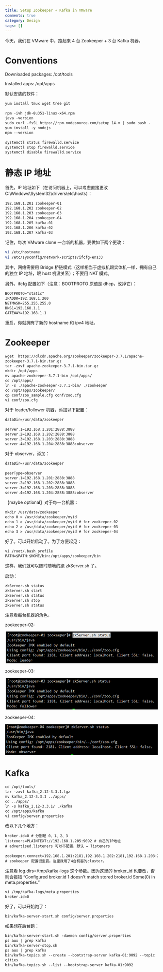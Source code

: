 ```yaml
---
title: Setup Zookeeper + Kafka in VMware
comments: true
category: Design
tags: []
---
```


今天，我们在 VMware 中，跑起来 4 台 Zookeeper + 3 台 Kafka 机器。

# Conventions

Downloaded packages: /opt/tools

Installed apps: /opt/apps

默认安装的软件：

```linux
yum install tmux wget tree git

rpm -ivh jdk-8u351-linux-x64.rpm
java -version
sudo curl -fsSL https://rpm.nodesource.com/setup_14.x | sudo bash -
yum install -y nodejs
npm --version

systemctl status firewalld.service
systemctl stop firewalld.service
systemctl disable firewalld.service
```

# 静态 IP 地址

首先，IP 地址如下（在访问机器上，可以考虑直接更改 C:\Windows\System32\drivers\etc\hosts）：

```linux
192.168.1.201 zookeeper-01
192.168.1.202 zookeeper-02
192.168.1.203 zookeeper-03
192.168.1.204 zookeeper-04
192.168.1.205 kafka-01
192.168.1.206 kafka-02
192.168.1.207 kafka-03
```

记住，每次 VMware clone 一台新的机器，要做如下两个更改：

```bash
vi /etc/hostname
vi /etc/sysconfig/network-scripts/ifcfg-ens33
```

其中，网络需要用 Bridge 桥链模式（这样相当于虚拟机跟实体机一样，拥有自己的独立 IP 地址，跟 host 机没关系）；不要用 NAT 模式。

另外，ifcfg 配置如下（注意：BOOTPROTO 原值是 dhcp，改掉它）：

	BOOTPROTO="static"
	IPADDR=192.168.1.200
	NETMASK=255.255.255.0
	DNS1=192.168.1.1
	GATEWAY=192.168.1.1

重启，你就拥有了新的 hostname 和 ipv4 地址。

# Zookeeper

```terminal
wget  https://dlcdn.apache.org/zookeeper/zookeeper-3.7.1/apache-zookeeper-3.7.1-bin.tar.gz
tar -zxvf apache-zookeeper-3.7.1-bin.tar.gz
mkdir /opt/apps
mv apache-zookeeper-3.7.1-bin /opt/apps/
cd /opt/apps/
ln -s ./apache-zookeeper-3.7.1-bin/ ./zookeeper
cd /opt/apps/zookeeper/
cp conf/zoo_sample.cfg conf/zoo.cfg
vi conf/zoo.cfg
```

对于 leader/follower 机器，添加以下配置：

```linux
dataDir=/usr/data/zookeeper

server.1=192.168.1.201:2888:3888
server.2=192.168.1.202:2888:3888
server.3=192.168.1.203:2888:3888
server.4=192.168.1.204:2888:3888:observer
```

对于 observer，添加：

```linux
dataDir=/usr/data/zookeeper

peerType=observer
server.1=192.168.1.201:2888:3888
server.2=192.168.1.202:2888:3888
server.3=192.168.1.203:2888:3888
server.4=192.168.1.204:2888:3888:observer
```

【maybe optional】对于每一台机器：

```
mkdir /usr/data/zookeeper
echo 0 > /usr/data/zookeeper/myid
echo 1 > /usr/data/zookeeper/myid # for zookeeper-02
echo 2 > /usr/data/zookeeper/myid # for zookeeper-03
echo 3 > /usr/data/zookeeper/myid # for zookeeper-04
```

好了。可以开始启动了。为了方便起见：

```
vi /root/.bash_profile
PATH=$PATH:$HOME/bin:/opt/apps/zookeeper/bin
```

这样，我们就可以随时随地的跑 zkServer.sh 了。

启动：

```
zkServer.sh status
zkServer.sh start
zkServer.sh status
zkServer.sh stop
zkServer.sh status
```

注意看每台机器的角色。

zookeeper-02:

![](/images/zookeeper-status-leader.png)

zookeeper-03:

![](/images/zookeeper-status-follower.png)

zookeeper-04:

![](/images/zookeeper-status-observer.png)

# Kafka

```
cd /opt/tools/
tar -zxvf kafka_2.12-3.3.1.tgz
mv kafka_2.12-3.3.1 ../apps/
cd ../apps/
ln -s kafka_2.12-3.3.1/ ./kafka
cd /opt/apps/kafka
vi config/server.properties
```

改以下几个地方：

```
broker.id=0 # 分别是 0、1、2、3
listeners=PLAINTEXT://192.168.1.205:9092 # 自己的IP地址
# advertised.listeners 可以不配置，默认 = listeners

zookeeper.connect=192.168.1.201:2181,192.168.1.202:2181,192.168.1.203:2181,192.168.1.204:2181
# zookeeper 配置很重要。这里我用了4台机器的cluster。
```

注意看 log.dirs=/tmp/kafka-logs 这个参数。因为这里的 broker_id 也要改，否则会报错 “Configured broker.id 1 doesn't match stored broker.id Some(0) in meta.properties.”

```
vi /tmp/kafka-logs/meta.properties
broker.id=0
```

好了，可以开始跑了：

```
bin/kafka-server-start.sh config/server.properties
```

如果想在后台跑：

```
bin/kafka-server-start.sh -daemon config/server.properties
ps aux | grep kafka
bin/kafka-server-stop.sh
ps aux | grep kafka
bin/kafka-topics.sh --create --bootstrap-server kafka-01:9092 --topic cities
bin/kafka-topics.sh --list --bootstrap-server kafka-01:9092
```
